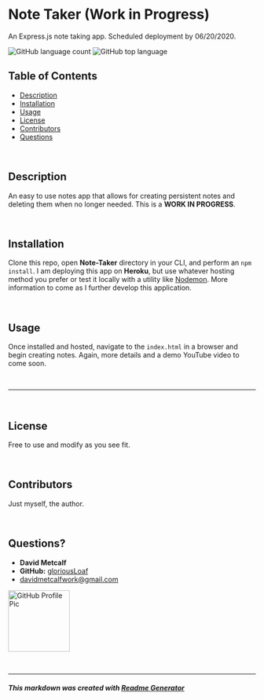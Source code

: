 
# Note Taker (Work in Progress)
An Express.js note taking app. Scheduled deployment by 06/20/2020.

![GitHub language count](https://img.shields.io/github/languages/count/gloriousLoaf/Note-Taker)
![GitHub top language](https://img.shields.io/github/languages/top/gloriousLoaf/Note-Taker)

## Table of Contents
* [Description](#-description)
* [Installation](#-installation)
* [Usage](#-usage)
* [License](#-license)
* [Contributors](#-contributors)
* [Questions](#-questions)
<p>&nbsp;</p>

## Description
An easy to use notes app that allows for creating persistent notes and deleting them when no longer needed. This is a **WORK IN PROGRESS**.
<p>&nbsp;</p>

## Installation
Clone this repo, open **Note-Taker** directory in your CLI, and perform an ```npm install```. I am deploying this app on **Heroku**, but use whatever hosting method you prefer or test it locally with a utility like [Nodemon](https://nodemon.io/). More information to come as I further develop this application.
<p>&nbsp;</p>

## Usage
Once installed and hosted, navigate to the ```index.html``` in a browser and begin creating notes. Again, more details and a demo YouTube video to come soon.
<p>&nbsp;</p>

---
<p>&nbsp;</p>

## License
Free to use and modify as you see fit.
<p>&nbsp;</p>

## Contributors
Just myself, the author.
<p>&nbsp;</p>

## Questions?
  * **David Metcalf**
  * **GitHub:** [gloriousLoaf](https://github.com/gloriousLoaf)
  * <davidmetcalfwork@gmail.com>

<img src="https://github.com/gloriousLoaf.png" alt="GitHub Profile Pic" width="125" height="125">
<p>&nbsp;</p>

---

##### This markdown was created with [Readme Generator](https://github.com/gloriousLoaf/Readme-Generator)
